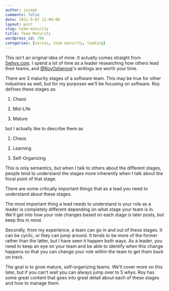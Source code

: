 ```yaml
---
author: joseph
comments: false
date: 2011-9-07 12:00:06
layout: post
slug: team-maturity
title: Team Maturity
wordpress_id: 709
categories: [series, team maturity, leading]
---
```


This isn't an original idea of mine. It actually comes straight from [5whys.com](http://5whys.com/blog/the-3-maturity-stages-of-a-software-team-and-how-scrum-fails.html). I spend a lot of time as a leader researching how others lead their teams, and [@RoyOsherove](http://twitter.com/#!/RoyOsherove)'s writings are worth your time.

<!-- more -->There are 3 maturity stages of a software team. This may be true for other industries as well, but for my purposes we'll be focusing on software. Roy defines these stages as:
	
  1. Chaos

	
  2. Mid-Life

	
  3. Mature


but I actually like to describe them as

	
  1. Chaos

	
  2. Learning

	
  3. Self-Organizing


This is only semantics, but when I talk to others about the different stages, people tend to understand the stages more inherently when I talk about the focal point of that stage.

There are some critically important things that as a lead you need to understand about these stages.

The most important thing a lead needs to understand is your role as a leader is completely different depending on what stage your team is in. We'll get into how your role changes based on each stage is later posts, but keep this in mind.

Secondly, from my experience, a team can go in and out of these stages. It can be cyclic, or they can jump around. It tends to be more of the former rather than the latter, but I have seen it happen both ways. As a leader, you need to keep an eye on your team and be able to identify when this change happens so that you can change your role within the team to get them back on track.

The goal is to grow mature, self-organizing teams. We'll cover more on this later, but if you can't wait you can always jump over to 5 whys. Roy has some great content that goes into great detail about each of these stages and how to manage them.
